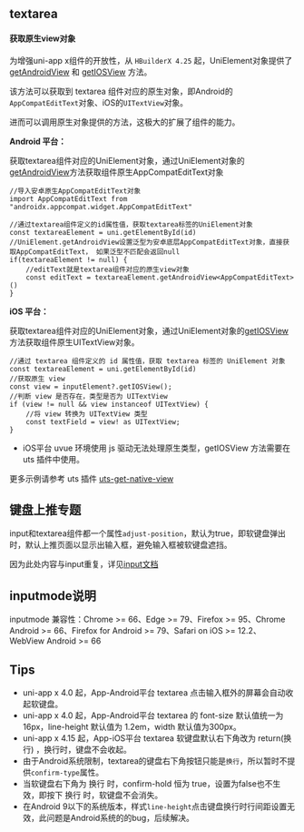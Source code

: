 ## textarea

<!-- UTSCOMJSON.textarea.description -->

<!-- UTSCOMJSON.textarea.compatibility -->

<!-- UTSCOMJSON.textarea.attribute -->

<!-- UTSCOMJSON.textarea.event -->

<!-- UTSCOMJSON.textarea.component_type-->

#### 获取原生view对象

为增强uni-app x组件的开放性，从 `HBuilderX 4.25` 起，UniElement对象提供了 [getAndroidView](../dom/unielement.md#getandroidview) 和 [getIOSView](../dom/unielement.md#getiosview) 方法。

该方法可以获取到 textarea 组件对应的原生对象，即Android的`AppCompatEditText`对象、iOS的`UITextView`对象。

进而可以调用原生对象提供的方法，这极大的扩展了组件的能力。

**Android 平台：**

获取textarea组件对应的UniElement对象，通过UniElement对象的[getAndroidView](../dom/unielement.md#getandroidview-2)方法获取组件原生AppCompatEditText对象

```uts
//导入安卓原生AppCompatEditText对象
import AppCompatEditText from "androidx.appcompat.widget.AppCompatEditText"

//通过textarea组件定义的id属性值，获取textarea标签的UniElement对象
const textareaElement = uni.getElementById(id)
//UniElement.getAndroidView设置泛型为安卓底层AppCompatEditText对象，直接获取AppCompatEditText， 如果泛型不匹配会返回null
if(textareaElement != null) {
	//editText就是textarea组件对应的原生view对象
	const editText = textareaElement.getAndroidView<AppCompatEditText>()
}
```

**iOS 平台：**

获取textarea组件对应的UniElement对象，通过UniElement对象的[getIOSView](../dom/unielement.md#getiosview)方法获取组件原生UITextView对象。

```uts
//通过 textarea 组件定义的 id 属性值，获取 textarea 标签的 UniElement 对象
const textareaElement = uni.getElementById(id)
//获取原生 view
const view = inputElement?.getIOSView();
//判断 view 是否存在，类型是否为 UITextView
if (view != null && view instanceof UITextView) {
    //将 view 转换为 UITextView 类型
    const textField = view! as UITextView;
}
```

+ iOS平台 uvue 环境使用 js 驱动无法处理原生类型，getIOSView 方法需要在 uts 插件中使用。

更多示例请参考 uts 插件 [uts-get-native-view](https://gitcode.net/dcloud/hello-uni-app-x/-/blob/alpha/uni_modules/uts-get-native-view/utssdk/app-ios/index.uts)

<!-- UTSCOMJSON.textarea.children -->

<!-- UTSCOMJSON.textarea.example -->

<!-- UTSCOMJSON.textarea.reference -->

## 键盘上推专题
input和textarea组件都一个属性`adjust-position`，默认为true，即软键盘弹出时，默认上推页面以显示出输入框，避免输入框被软键盘遮挡。

因为此处内容与input重复，详见[input文档](input.md#adjust-position)

## inputmode说明

inputmode 兼容性：Chrome >= 66、Edge >= 79、Firefox >= 95、Chrome Android >= 66、Firefox for Android >= 79、Safari on iOS >= 12.2、WebView Android >= 66

## Tips

* uni-app x 4.0 起，App-Android平台 textarea 点击输入框外的屏幕会自动收起软键盘。
* uni-app x 4.0 起，App-Android平台 textarea 的 font-size 默认值统一为 16px，line-height 默认值为 1.2em，width 默认值为300px。
* uni-app x 4.15 起，App-iOS平台 textarea 软键盘默认右下角改为 return(换行) ，换行时，键盘不会收起。
* 由于Android系统限制，textarea的键盘右下角按钮只能是`换行`，所以暂时不提供`confirm-type`属性。
* 当软键盘右下角为 换行 时，confirm-hold 恒为 true，设置为false也不生效，即按下 换行 时，软键盘不会消失。
* 在Android 9以下的系统版本，样式`line-height`点击键盘换行时行间距设置无效，此问题是Android系统的的bug，后续解决。
